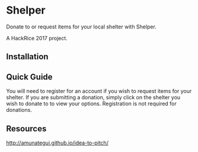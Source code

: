 # Shelper
Donate to or request items for your local shelter with Shelper.

A HackRice 2017 project.

## Installation

## Quick Guide
You will need to register for an account if you wish to request items for your shelter. If you are submitting a donation, simply click on the shelter you wish to donate to to view your options. Registration is not required for donations.

## Resources
http://amunategui.github.io/idea-to-pitch/
